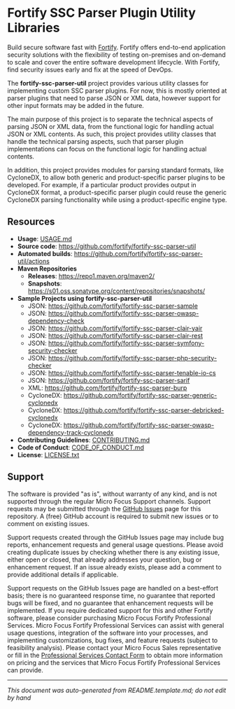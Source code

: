 # Fortify SSC Parser Plugin Utility Libraries 


<!-- START-INCLUDE:p.marketing-intro.md -->

Build secure software fast with [Fortify](https://www.microfocus.com/en-us/solutions/application-security). Fortify offers end-to-end application security solutions with the flexibility of testing on-premises and on-demand to scale and cover the entire software development lifecycle.  With Fortify, find security issues early and fix at the speed of DevOps. 

<!-- END-INCLUDE:p.marketing-intro.md -->



<!-- START-INCLUDE:repo-intro.md -->

The **fortify-ssc-parser-util** project provides various utility classes for implementing custom SSC parser plugins. For now, this is mostly oriented at parser plugins that need to parse JSON or XML data, however support for other input formats may be added in the future.

The main purpose of this project is to separate the technical aspects of parsing JSON or XML data, from the functional logic for handling actual JSON or XML contents. As such, this project provides utility classes that handle the technical parsing aspects, such that parser plugin implementations can focus on the functional logic for handling actual contents.

In addition, this project provides modules for parsing standard formats, like CycloneDX, to allow both generic and product-specific parser plugins to be developed. For example, if a particular product provides output in CycloneDX format, a product-specific parser plugin could reuse the generic CycloneDX parsing functionality while using a product-specific engine type.

<!-- END-INCLUDE:repo-intro.md -->


## Resources


<!-- START-INCLUDE:repo-resources.md -->

* **Usage**: [USAGE.md](USAGE.md)
* **Source code**: https://github.com/fortify/fortify-ssc-parser-util
* **Automated builds**: https://github.com/fortify/fortify-ssc-parser-util/actions
* **Maven Repositories**
    * **Releases**: https://repo1.maven.org/maven2/ 
    * **Snapshots**: https://s01.oss.sonatype.org/content/repositories/snapshots/
* **Sample Projects using fortify-ssc-parser-util**
    * JSON: https://github.com/fortify/fortify-ssc-parser-sample
    * JSON: https://github.com/fortify/fortify-ssc-parser-owasp-dependency-check
    * JSON: https://github.com/fortify/fortify-ssc-parser-clair-yair
    * JSON: https://github.com/fortify/fortify-ssc-parser-clair-rest
    * JSON: https://github.com/fortify/fortify-ssc-parser-symfony-security-checker
    * JSON: https://github.com/fortify/fortify-ssc-parser-php-security-checker
    * JSON: https://github.com/fortify/fortify-ssc-parser-tenable-io-cs
    * JSON: https://github.com/fortify/fortify-ssc-parser-sarif
    * XML: https://github.com/fortify/fortify-ssc-parser-burp
    * CycloneDX: https://github.com/fortify/fortify-ssc-parser-generic-cyclonedx
    * CycloneDX: https://github.com/fortify/fortify-ssc-parser-debricked-cyclonedx
    * CycloneDX: https://github.com/fortify/fortify-ssc-parser-owasp-dependency-track-cyclonedx
* **Contributing Guidelines**: [CONTRIBUTING.md](CONTRIBUTING.md)
* **Code of Conduct**: [CODE_OF_CONDUCT.md](CODE_OF_CONDUCT.md)
* **License**: [LICENSE.txt](LICENSE.txt)

<!-- END-INCLUDE:repo-resources.md -->


## Support

The software is provided "as is", without warranty of any kind, and is not supported through the regular Micro Focus Support channels. Support requests may be submitted through the [GitHub Issues](https://github.com/fortify/fortify-ssc-parser-util/issues) page for this repository. A (free) GitHub account is required to submit new issues or to comment on existing issues. 

Support requests created through the GitHub Issues page may include bug reports, enhancement requests and general usage questions. Please avoid creating duplicate issues by checking whether there is any existing issue, either open or closed, that already addresses your question, bug or enhancement request. If an issue already exists, please add a comment to provide additional details if applicable.

Support requests on the GitHub Issues page are handled on a best-effort basis; there is no guaranteed response time, no guarantee that reported bugs will be fixed, and no guarantee that enhancement requests will be implemented. If you require dedicated support for this and other Fortify software, please consider purchasing Micro Focus Fortify Professional Services. Micro Focus Fortify Professional Services can assist with general usage questions, integration of the software into your processes, and implementing customizations, bug fixes, and feature requests (subject to feasibility analysis). Please contact your Micro Focus Sales representative or fill in the [Professional Services Contact Form](https://www.microfocus.com/en-us/cyberres/contact/professional-services) to obtain more information on pricing and the services that Micro Focus Fortify Professional Services can provide.

---

*This document was auto-generated from README.template.md; do not edit by hand*
